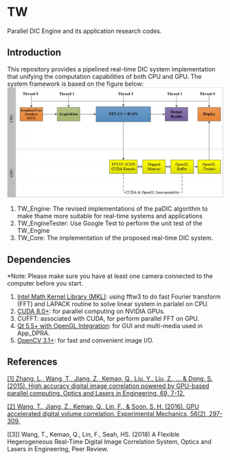 # TW
Parallel DIC Engine and its application research codes.

## Introduction
This repository provides a pipelined real-time DIC system implementation that unifying the computation capabilities of both CPU and GPU. The system framework is based on the figure below: 
![RT-DIC System Framework](/imgs/Variant2.jpg)

1. TW_Engine: The revised implementations of the paDIC algorithm to make thame more suitable for real-time systems and applications
2. TW_EngineTester: Use Google Test to perform the unit test of the TW_Engine
3. TW_Core: The implementation of the proposed real-time DIC system.

## Dependencies
*Note: Please make sure you have at least one camera connected to the computer before you start.

1. [Intel Math Kernel Library (MKL)](https://software.intel.com/en-us/performance-libraries): using fftw3 to do fast Fourier transform (FFT) and LAPACK routine to solve linear system in parlalel on CPU.
2. [CUDA 8.0+](https://developer.nvidia.com/cuda-80-ga2-download-archive): for parallel computing on NVIDIA GPUs.
3. CUFFT: associated with CUDA, for perform parallel FFT on GPU.
4. [Qt 5.5+ with OpenGL Integration](https://www1.qt.io/qt5-5/): for GUI and multi-media used in App_DPRA.
5. [OpenCV 3.1+](https://opencv.org/opencv-3-1.html): for fast and convenient image I/O. 

## References
[[1] Zhang, L., Wang, T., Jiang, Z., Kemao, Q., Liu, Y., Liu, Z., ... & Dong, S. (2015). High accuracy digital image correlation powered by GPU-based parallel computing. Optics and Lasers in Engineering, 69, 7-12.](https://www.sciencedirect.com/science/article/pii/S0143816615000135)

[[2] Wang, T., Jiang, Z., Kemao, Q., Lin, F., & Soon, S. H. (2016). GPU accelerated digital volume correlation. Experimental Mechanics, 56(2), 297-309.](https://link.springer.com/article/10.1007/s11340-015-0091-4)

[[3]] Wang, T., Kemao, Q., Lin, F., Seah, HS. (2018) A Flexible Hegerogeneous Real-Time Digital Image Correlation System, Optics and Lasers in Engineering, Peer Review.
